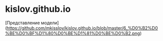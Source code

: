 # kislov.github.io

[Представление модели]
(https://github.com/mkisslov/kislov.github.io/blob/master/6_%D0%B2%D0%BE%D0%BF%D1%80%D0%BE%D1%81%D0%BE%D0%B2.png)
